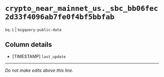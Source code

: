 # `crypto_near_mainnet_us._sbc_bb06fec2d33f4096ab7fe0f4bf5bbfab`
`bq-1` | `bigquery-public-data`

## Column details
* [TIMESTAMP] `last_update`

-------------------------------------------------------------------------------
*Do not make edits above this line.*
